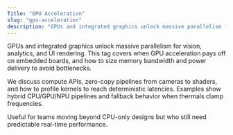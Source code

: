 ```yaml
---
Title: "GPU Acceleration"
slug: "gpu-acceleration"
description: "GPUs and integrated graphics unlock massive parallelism for vision, analytics, and UI rendering. This tag covers when GPU acceleration pays off on embedded..."
---
```


GPUs and integrated graphics unlock massive parallelism for vision, analytics, and UI rendering.
This tag covers when GPU acceleration pays off on embedded boards, and how to size memory
bandwidth and power delivery to avoid bottlenecks.

We discuss compute APIs, zero-copy pipelines from cameras to shaders, and how to profile kernels
to reach deterministic latencies. Examples show hybrid CPU/GPU/NPU pipelines and fallback behavior
when thermals clamp frequencies.

Useful for teams moving beyond CPU-only designs but who still need predictable real-time
performance.